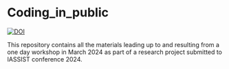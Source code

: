 # Coding_in_public

[![DOI](https://zenodo.org/badge/790120933.svg)](https://zenodo.org/doi/10.5281/zenodo.11240728)

This repository contains all the materials leading up to and resulting from a one day workshop in March 2024 as part of a research project submitted to IASSIST conference 2024. 

